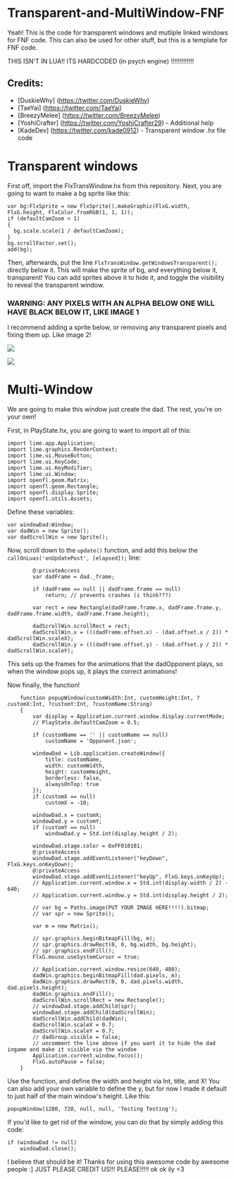 # Transparent-and-MultiWindow-FNF

Yeah! This is the code for transparent windows and mutliple linked windows for FNF code. This can also be used for other stuff, but this is a template for FNF code.

THIS ISN'T IN LUA!! ITS HARDCODED (in psych engine) !!!!!!!!!!!!!

## Credits:

- [DuskieWhy] (https://twitter.com/DuskieWhy)
- [TaeYai] (https://twitter.com/TaeYai)
- [BreezyMelee] (https://twitter.com/BreezyMelee)
- [YoshiCrafter] (https://twitter.com/YoshiCrafter29) - Additional help
- [KadeDev] (https://twitter.com/kade0912) - Transparent window .hx file code

# Transparent windows

First off, import the FlxTransWindow.hx from this repository.
Next, you are going to want to make a bg sprite like this:

```
var bg:FlxSprite = new FlxSprite().makeGraphic(FlxG.width, FlxG.height, FlxColor.fromRGB(1, 1, 1));
if (defaultCamZoom < 1)
{
  bg.scale.scale(1 / defaultCamZoom);
}
bg.scrollFactor.set();
add(bg);
```

Then, afterwards, put the line
`FlxTransWindow.getWindowsTransparent();`
directly below it.
This will make the sprite of bg, and everything below it, transparent!
You can add sprites above it to hide it, and toggle the visibility to reveal the transparent window.

### WARNING: ANY PIXELS WITH AN ALPHA BELOW ONE WILL HAVE BLACK BELOW IT, LIKE IMAGE 1

I recommend adding a sprite below, or removing any transparent pixels and fixing them up.
Like image 2!

![](https://albumizr.com/ia/8c5415605f8d9fb6093971ffa0281c05.jpg)

![](https://cdn.discordapp.com/attachments/884274552295792732/1018398012575322112/unknown.png)

# Multi-Window

We are going to make this window just create the dad. The rest, you're on your own!

First, in PlayState.hx, you are going to want to import all of this:

```
import lime.app.Application;
import lime.graphics.RenderContext;
import lime.ui.MouseButton;
import lime.ui.KeyCode;
import lime.ui.KeyModifier;
import lime.ui.Window;
import openfl.geom.Matrix;
import openfl.geom.Rectangle;
import openfl.display.Sprite;
import openfl.utils.Assets;
```

Define these variables:

```
var windowDad:Window;
var dadWin = new Sprite();
var dadScrollWin = new Sprite();
```

Now, scroll down to the `update()` function, and add this below the `callOnLuas('onUpdatePost', [elapsed]);` line:

```
		@:privateAccess
		var dadFrame = dad._frame;

		if (dadFrame == null || dadFrame.frame == null)
			return; // prevents crashes (i think???)

		var rect = new Rectangle(dadFrame.frame.x, dadFrame.frame.y, dadFrame.frame.width, dadFrame.frame.height);

		dadScrollWin.scrollRect = rect;
		dadScrollWin.x = (((dadFrame.offset.x) - (dad.offset.x / 2)) * dadScrollWin.scaleX);
		dadScrollWin.y = (((dadFrame.offset.y) - (dad.offset.y / 2)) * dadScrollWin.scaleY);
```

This sets up the frames for the animations that the dadOpponent plays, so when the window pops up, it plays the correct animations!

Now finally, the function!

```
	function popupWindow(customWidth:Int, customHeight:Int, ?customX:Int, ?customY:Int, ?customName:String)
	{
		var display = Application.current.window.display.currentMode;
		// PlayState.defaultCamZoom = 0.5;

		if (customName == '' || customName == null)
			customName = 'Opponent.json';

		windowDad = Lib.application.createWindow({
			title: customName,
			width: customWidth,
			height: customHeight,
			borderless: false,
			alwaysOnTop: true
		});
		if (customX == null)
			customX = -10;

		windowDad.x = customX;
		windowDad.y = customY;
		if (customY == null)
			windowDad.y = Std.int(display.height / 2);

		windowDad.stage.color = 0xFF010101;
		@:privateAccess
		windowDad.stage.addEventListener("keyDown", FlxG.keys.onKeyDown);
		@:privateAccess
		windowDad.stage.addEventListener("keyUp", FlxG.keys.onKeyUp);
		// Application.current.window.x = Std.int(display.width / 2) - 640;
		// Application.current.window.y = Std.int(display.height / 2);

		// var bg = Paths.image(PUT YOUR IMAGE HERE!!!!).bitmap;
		// var spr = new Sprite();

		var m = new Matrix();

		// spr.graphics.beginBitmapFill(bg, m);
		// spr.graphics.drawRect(0, 0, bg.width, bg.height);
		// spr.graphics.endFill();
		FlxG.mouse.useSystemCursor = true;

		// Application.current.window.resize(640, 480);
		dadWin.graphics.beginBitmapFill(dad.pixels, m);
		dadWin.graphics.drawRect(0, 0, dad.pixels.width, dad.pixels.height);
		dadWin.graphics.endFill();
		dadScrollWin.scrollRect = new Rectangle();
		// windowDad.stage.addChild(spr);
		windowDad.stage.addChild(dadScrollWin);
		dadScrollWin.addChild(dadWin);
		dadScrollWin.scaleX = 0.7;
		dadScrollWin.scaleY = 0.7;
		// dadGroup.visible = false;
		// uncomment the line above if you want it to hide the dad ingame and make it visible via the windoe
		Application.current.window.focus();
		FlxG.autoPause = false;
	}
```

Use the function, and define the width and height via Int, title, and X! You can also add your own variable to define the y, but for now I made it default to just half of the main window's height.
Like this:

`popupWindow(1280, 720, null, null, 'Testing Testing');`

If you'd like to get rid of the window, you can do that by simply adding this code:

```
if (windowDad != null)
	windowDad.close();

```

I believe that should be it!
Thanks for using this awesome code by awesome people :]
JUST PLEASE CREDIT US!!! PLEASE!!!!! ok ok ily <3
